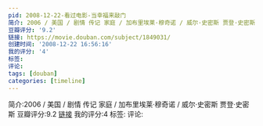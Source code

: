 ```yaml
---
pid: 2008-12-22-看过电影-当幸福来敲门
简介: 2006 / 美国 / 剧情 传记 家庭 / 加布里埃莱·穆奇诺 / 威尔·史密斯 贾登·史密斯
豆瓣评分: '9.2'
链接: https://movie.douban.com/subject/1849031/
创建时间: '2008-12-22 16:56:16'
我的评分: '4'
标签:
评论:
tags: [douban]
categories: [timeline]
---
```

简介:2006 / 美国 / 剧情 传记 家庭 / 加布里埃莱·穆奇诺 / 威尔·史密斯 贾登·史密斯
豆瓣评分:9.2
[链接](https://movie.douban.com/subject/1849031/)
我的评分:4
标签:
评论:
